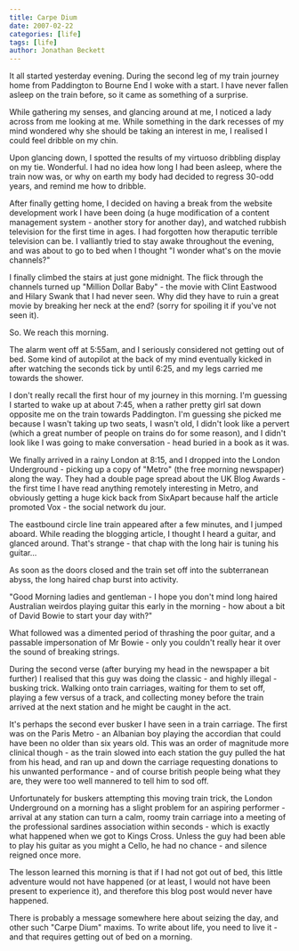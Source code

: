 ```yaml
---
title: Carpe Dium
date: 2007-02-22
categories: [life]
tags: [life]
author: Jonathan Beckett
---
```


It all started yesterday evening. During the second leg of my train journey home from Paddington to Bourne End I woke with a start. I have never fallen asleep on the train before, so it came as something of a surprise.

While gathering my senses, and glancing around at me, I noticed a lady across from me looking at me. While something in the dark recesses of my mind wondered why she should be taking an interest in me, I realised I could feel dribble on my chin.

Upon glancing down, I spotted the results of my virtuoso dribbling display on my tie. Wonderful. I had no idea how long I had been asleep, where the train now was, or why on earth my body had decided to regress 30-odd years, and remind me how to dribble.

After finally getting home, I decided on having a break from the website development work I have been doing (a huge modification of a content management system - another story for another day), and watched rubbish television for the first time in ages. I had forgotten how theraputic terrible television can be. I valliantly tried to stay awake throughout the evening, and was about to go to bed when I thought "I wonder what's on the movie channels?"

I finally climbed the stairs at just gone midnight. The flick through the channels turned up "Million Dollar Baby" - the movie with Clint Eastwood and Hilary Swank that I had never seen. Why did they have to ruin a great movie by breaking her neck at the end? (sorry for spoiling it if you've not seen it).

So. We reach this morning.

The alarm went off at 5:55am, and I seriously considered not getting out of bed. Some kind of autopilot at the back of my mind eventually kicked in after watching the seconds tick by until 6:25, and my legs carried me towards the shower.

I don't really recall the first hour of my journey in this morning. I'm guessing I started to wake up at about 7:45, when a rather pretty girl sat down opposite me on the train towards Paddington. I'm guessing she picked me because I wasn't taking up two seats, I wasn't old, I didn't look like a pervert (which a great number of people on trains do for some reason), and I didn't look like I was going to make conversation - head buried in a book as it was.

We finally arrived in a rainy London at 8:15, and I dropped into the London Underground - picking up a copy of "Metro" (the free morning newspaper) along the way. They had a double page spread about the UK Blog Awards - the first time I have read anything remotely interesting in Metro, and obviously getting a huge kick back from SixApart because half the article promoted Vox - the social network du jour.

The eastbound circle line train appeared after a few minutes, and I jumped aboard. While reading the blogging article, I thought I heard a guitar, and glanced around. That's strange - that chap with the long hair is tuning his guitar...

As soon as the doors closed and the train set off into the subterranean abyss, the long haired chap burst into activity.

"Good Morning ladies and gentleman - I hope you don't mind long haired Australian weirdos playing guitar this early in the morning - how about a bit of David Bowie to start your day with?"

What followed was a dimented period of thrashing the poor guitar, and a passable impersonation of Mr Bowie - only you couldn't really hear it over the sound of breaking strings.

During the second verse (after burying my head in the newspaper a bit further) I realised that this guy was doing the classic - and highly illegal - busking trick. Walking onto train carriages, waiting for them to set off, playing a few versus of a track, and collecting money before the train arrived at the next station and he might be caught in the act.

It's perhaps the second ever busker I have seen in a train carriage. The first was on the Paris Metro - an Albanian boy playing the accordian that could have been no older than six years old. This was an order of magnitude more clinical though - as the train slowed into each station the guy pulled the hat from his head, and ran up and down the carriage requesting donations to his unwanted performance - and of course british people being what they are, they were too well mannered to tell him to sod off.

Unfortunately for buskers attempting this moving train trick, the London Underground on a morning has a slight problem for an aspiring performer - arrival at any station can turn a calm, roomy train carriage into a meeting of the professional sardines association within seconds - which is exactly what happened when we got to Kings Cross. Unless the guy had been able to play his guitar as you might a Cello, he had no chance - and silence reigned once more.

The lesson learned this morning is that if I had not got out of bed, this little adventure would not have happened (or at least, I would not have been present to experience it), and therefore this blog post would never have happened.

There is probably a message somewhere here about seizing the day, and other such "Carpe Dium" maxims. To write about life, you need to live it - and that requires getting out of bed on a morning.